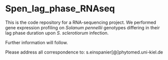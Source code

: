 # Spen_lag_phase_RNAseq
This is the code repository for a RNA-sequencing project. We performed gene expression profiling on *Solanum pennellii* genotypes differing in their lag phase duration upon *S. sclerotiorum* infection.

Further information will follow. 

Please address all correspondence to: s.einspanier[@]phytomed.uni-kiel.de 